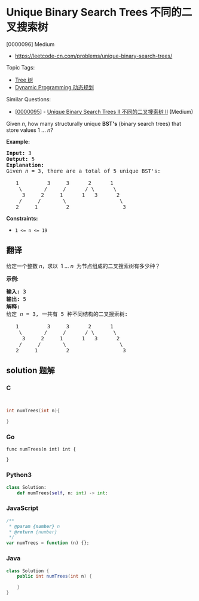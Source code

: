 # Unique Binary Search Trees 不同的二叉搜索树

[0000096] Medium

- https://leetcode-cn.com/problems/unique-binary-search-trees/

Topic Tags:

- [Tree 树](https://leetcode-cn.com/tag/tree/)
- [Dynamic Programming 动态规划](https://leetcode-cn.com/tag/dynamic-programming/)

Similar Questions:

- [[0000095](https://leetcode-cn.com/problems/unique-binary-search-trees-ii/)] - [Unique Binary Search Trees II 不同的二叉搜索树 II](./0000095.unique-binary-search-trees-ii.md) (Medium)

Given _n_, how many structurally unique **BST's** (binary search trees) that store values 1 ... *n*?

**Example:**

<pre><strong>Input:</strong> 3
<strong>Output:</strong> 5
<strong>Explanation:
</strong>Given <em>n</em> = 3, there are a total of 5 unique BST's:

   1         3     3      2      1
    \       /     /      / \      \
     3     2     1      1   3      2
    /     /       \                 \
   2     1         2                 3
</pre>

**Constraints:**

- `1 <= n <= 19`

## 翻译

给定一个整数 _n_，求以  1 ... *n*  为节点组成的二叉搜索树有多少种？

**示例:**

<pre><strong>输入:</strong> 3
<strong>输出:</strong> 5
<strong>解释:
</strong>给定 <em>n</em> = 3, 一共有 5 种不同结构的二叉搜索树:

   1         3     3      2      1
    \       /     /      / \      \
     3     2     1      1   3      2
    /     /       \                 \
   2     1         2                 3</pre>

## solution 题解

### C

```c


int numTrees(int n){

}
```

### Go

```golang
func numTrees(n int) int {

}
```

### Python3

```python
class Solution:
    def numTrees(self, n: int) -> int:
```

### JavaScript

```javascript
/**
 * @param {number} n
 * @return {number}
 */
var numTrees = function (n) {};
```

### Java

```java
class Solution {
    public int numTrees(int n) {

    }
}
```

